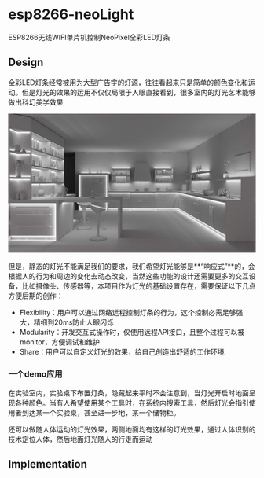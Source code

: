# esp8266-neoLight

ESP8266无线WIFI单片机控制NeoPixel全彩LED灯条

## Design

全彩LED灯条经常被用为大型广告字的灯源，往往看起来只是简单的颜色变化和运动。但是灯光的效果的运用不仅仅局限于人眼直接看到，很多室内的灯光艺术能够做出科幻美学效果

![](img/demo.jpg)

但是，静态的灯光不能满足我们的要求，我们希望灯光能够是**“响应式”**的，会根据人的行为和周边的变化去动态改变，当然这些功能的设计还需要更多的交互设备，比如摄像头、传感器等，本项目作为灯光的基础设置存在，需要保证以下几点方便后期的创作：

- Flexibility：用户可以通过网络远程控制灯条的行为，这个控制必需足够强大，精细到20ms防止人眼闪烁
- Modularity：开发交互式操作时，仅使用远程API接口，且整个过程可以被monitor，方便调试和维护
- Share：用户可以自定义灯光的效果，给自己创造出舒适的工作环境

### 一个demo应用

在实验室内，实验桌下布置灯条，隐藏起来平时不会注意到，当灯光开启时地面呈现各种颜色。当有人希望使用某个工具时，在系统内搜索工具，然后灯光会指引使用者到达某一个实验桌，甚至进一步地，某一个储物柜。

还可以做随人体运动的灯光效果，两侧地面均有这样的灯光效果，通过人体识别的技术定位人体，然后地面灯光随人的行走而运动

## Implementation

